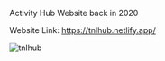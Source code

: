 Activity Hub Website back in 2020

Website Link: https://tnlhub.netlify.app/

![tnlhub](https://github.com/vigneshacodes/tnlhub/assets/134355192/6c30114e-b662-4f49-a7e8-8ef096cb5612)
